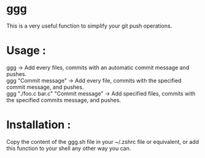 # ggg

This is a very useful function to simplify your git push operations.

# Usage :
ggg -> Add every files, commits with an automatic commit message and pushes.  
ggg "Commit message" -> Add every file, commits with the specified commit message, and pushes.  
ggg "./foo.c bar.c" "Commit message" -> Add specified files, commits with the specified commits message, and pushes.

# Installation :
Copy the content of the ggg.sh file in your ~/.zshrc file or equivalent, or add this function to your shell any other way you can.
